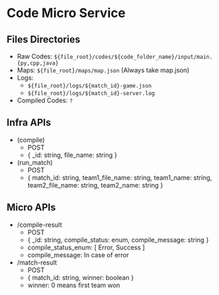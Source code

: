 # Code Micro Service

## Files Directories
- Raw Codes: `${file_root}/codes/${code_folder_name}/input/main.{py,cpp,java}`
- Maps: `${file_root}/maps/map.json` (Always take map.json)
- Logs: 
  - `${file_root}/logs/${match_id}-game.json`
  - `${file_root}/logs/${match_id}-server.log`
- Compiled Codes: `?`

## Infra APIs
- (compile)
  - POST
  - { _id: string, file_name: string }
- (run_match)
  - POST
  - { match_id: string, team1_file_name: string, team1_name: string, team2_file_name: string, team2_name: string }

## Micro APIs
- /compile-result
  - POST
  - { _id: string, compile_status: enum, compile_message: string }
  - compile_status_enum: [ Error, Success ]
  - compile_message: In case of error
- /match-result
  - POST
  - { match_id: string, winner: boolean }
  - winner: 0 means first team won
